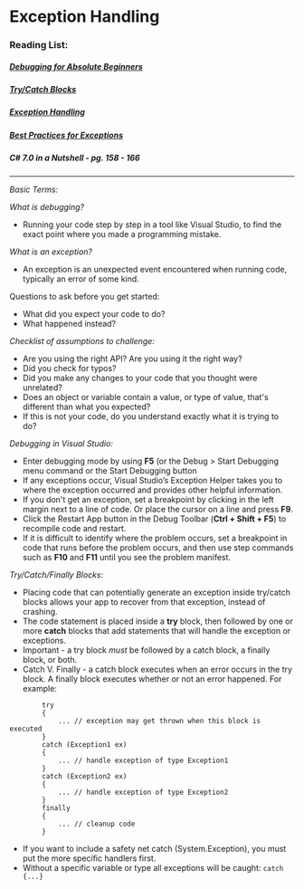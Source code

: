 # Exception Handling

### Reading List:

##### [Debugging for Absolute Beginners](https://docs.microsoft.com/en-us/visualstudio/debugger/debugging-absolute-beginners?view=vs-2019)
##### [Try/Catch Blocks](https://docs.microsoft.com/en-us/dotnet/standard/exceptions/how-to-use-the-try-catch-block-to-catch-exceptions)
##### [Exception Handling](https://docs.microsoft.com/en-us/dotnet/csharp/language-reference/keywords/statement-keywords)
##### [Best Practices for Exceptions](https://docs.microsoft.com/en-us/dotnet/standard/exceptions/best-practices-for-exceptions)
##### C# 7.0 in a Nutshell - pg. 158 - 166

---

_Basic Terms:_

_What is debugging?_
* Running your code step by step in a tool like Visual Studio, to find the exact point where you made a programming mistake. 

_What is an exception?_
* An exception is an unexpected event encountered when running code, typically an error of some kind. 

Questions to ask before you get started:

* What did you expect your code to do?
* What happened instead?

_Checklist of assumptions to challenge:_

* Are you using the right API? Are you using it the right way?
* Did you check for typos? 
* Did you make any changes to your code that you thought were unrelated?
* Does an object or variable contain a value, or type of value, that's different than what you expected?
* If this is not your code, do you understand exactly what it is trying to do?

_Debugging in Visual Studio:_

* Enter debugging mode by using **F5** (or the Debug > Start Debugging menu command or the Start Debugging button 
* If any exceptions occur, Visual Studio’s Exception Helper takes you to where the exception occurred and provides other helpful information.
* If you don't get an exception, set a breakpoint by clicking in the left margin next to a line of code. Or place the cursor on a line and press **F9**. 
* Click the Restart App button in the Debug Toolbar (**Ctrl + Shift + F5**) to recompile code and restart.
* If it is difficult to identify where the problem occurs, set a breakpoint in code that runs before the problem occurs, and then use step commands such as **F10** and **F11** until you see the problem manifest. 

_Try/Catch/Finally Blocks_:

* Placing code that can potentially generate an exception inside try/catch blocks allows your app to recover from that exception, instead of crashing.
* The code statement is placed inside a **try** block, then followed by one or more **catch** blocks that add statements that will handle the exception or exceptions. 
* Important - a try block _must_ be followed by a catch block, a finally block, or both. 
* Catch V. Finally - a catch block executes when an error occurs in the try block. A finally block executes whether or not an error happened. For example:
```
        try
        {
            ... // exception may get thrown when this block is executed
        }
        catch (Exception1 ex)
        {
            ... // handle exception of type Exception1
        }
        catch (Exception2 ex)
        {
            ... // handle exception of type Exception2
        }
        finally
        {
            ... // cleanup code
        }
```
* If you want to include a safety net catch (System.Exception), you must put the more specific handlers first.
* Without a specific variable or type all exceptions will be caught: ```catch {...}```



